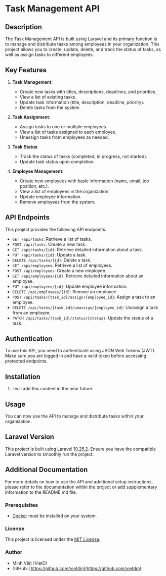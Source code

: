 # Task Management API

## Description

The Task Management API is built using Laravel and its primary function is to manage and distribute tasks among employees in your organization. This project allows you to create, update, delete, and track the status of tasks, as well as assign tasks to different employees.

## Key Features

1. **Task Management**:
    - Create new tasks with titles, descriptions, deadlines, and priorities.
    - View a list of existing tasks.
    - Update task information (title, description, deadline, priority).
    - Delete tasks from the system.

2. **Task Assignment**:
    - Assign tasks to one or multiple employees.
    - View a list of tasks assigned to each employee.
    - Unassign tasks from employees as needed.

3. **Task Status**:
    - Track the status of tasks (completed, in progress, not started).
    - Update task status upon completion.

4. **Employee Management**:
    - Create new employees with basic information (name, email, job position, etc.).
    - View a list of employees in the organization.
    - Update employee information.
    - Remove employees from the system.

## API Endpoints

This project provides the following API endpoints:

- `GET /api/tasks`: Retrieve a list of tasks.
- `POST /api/tasks`: Create a new task.
- `GET /api/tasks/{id}`: Retrieve detailed information about a task.
- `PUT /api/tasks/{id}`: Update a task.
- `DELETE /api/tasks/{id}`: Delete a task.
- `GET /api/employees`: Retrieve a list of employees.
- `POST /api/employees`: Create a new employee.
- `GET /api/employees/{id}`: Retrieve detailed information about an employee.
- `PUT /api/employees/{id}`: Update employee information.
- `DELETE /api/employees/{id}`: Remove an employee.
- `POST /api/tasks/{task_id}/assign/{employee_id}`: Assign a task to an employee.
- `DELETE /api/tasks/{task_id}/unassign/{employee_id}`: Unassign a task from an employee.
- `PATCH /api/tasks/{task_id}/status/{status}`: Update the status of a task.

## Authentication

To use this API, you need to authenticate using JSON Web Tokens (JWT). Make sure you are logged in and have a valid token before accessing protected endpoints.

## Installation

1. I will add this content in the near future.

## Usage

You can now use the API to manage and distribute tasks within your organization.

## Laravel Version

This project is built using Laravel [10.25.2](https://laravel.com/docs/10.x). Ensure you have the compatible Laravel version to smoothly run the project.

## Additional Documentation

For more details on how to use the API and additional setup instructions, please refer to the documentation within the project or add supplementary information to the README.md file.

### Prerequisites

- [Docker](https://www.docker.com/get-started) must be installed on your system.

### License

This project is licensed under the [MIT License](https://opensource.org/license/mit/).

### Author

- Minh Việt (VietD)
- GitHub: [https://github.com/vietdm](https://github.com/vietdm)
